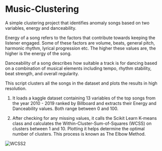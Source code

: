 # Music-Clustering

A simple clustering project that identifies anomaly songs based on two variables, energy and danceability. 

Energy of a song refers to the factors that contribute towards keeping the listener engaged. Some of these factors are volume, beats, general pitch, harmonic rhythm, lyrical progression etc. The higher these values are, the higher is the energy of the song.

Danceability of a song describes how suitable a track is for dancing based on a combination of musical elements including tempo, rhythm stability, beat strength, and overall regularity.

This script clusters all the songs in the dataset and plots the results in high resolution. 

1) It loads a kaggle dataset containing 13 variables of the top songs from the year 2010 - 2019 ranked by Billboard and extracts their Energy and Danceability values. Both range between 0 and 100.

2) After checking for any missing values, it calls the Scikit Learn K-means class and calculates the Within-Cluster-Sum-of-Squares (WCSS) on clusters between 1 and 10. Plotting it helps determine the optimal number of clusters. This process is known as The Elbow Method.

![WCSS2](https://user-images.githubusercontent.com/64068083/101479970-06a16a80-3979-11eb-8db9-8376e2425367.png)
